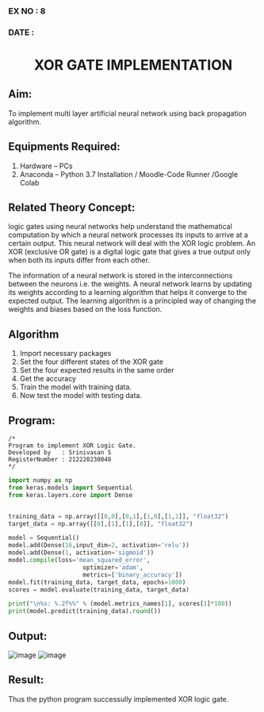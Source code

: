 ### EX NO : 8
### DATE  :
# <p align="center"> XOR GATE IMPLEMENTATION </p>
## Aim:
   To implement multi layer artificial neural network using back propagation algorithm.
## Equipments Required:
1. Hardware – PCs
2. Anaconda – Python 3.7 Installation / Moodle-Code Runner /Google Colab

## Related Theory Concept:

logic gates using neural networks help understand the mathematical computation by which a neural network processes its inputs to arrive at a certain output. This neural network will deal with the XOR logic problem. An XOR (exclusive OR gate) is a digital logic gate that gives a true output only when both its inputs differ from each other.

The information of a neural network is stored in the interconnections between the neurons i.e. the weights. A neural network learns by updating its weights according to a learning algorithm that helps it converge to the expected output. The learning algorithm is a principled way of changing the weights and biases based on the loss function.

## Algorithm
1. Import necessary packages
2. Set the four different states of the XOR gate
3. Set the four expected results in the same order
4. Get the accuracy
5. Train the model with training data.
6. Now test the model with testing data.
## Program:
```
/*
Program to implement XOR Logic Gate.
Developed by   : Srinivasan S
RegisterNumber : 212220230048
*/
```
```python
import numpy as np
from keras.models import Sequential
from keras.layers.core import Dense


training_data = np.array([[0,0],[0,1],[1,0],[1,1]], "float32")
target_data = np.array([[0],[1],[1],[0]], "float32")

model = Sequential()
model.add(Dense(16,input_dim=2, activation='relu'))
model.add(Dense(1, activation='sigmoid'))
model.compile(loss='mean_squared_error',
                     optimizer='adam',
                     metrics=['binary_accuracy'])
model.fit(training_data, target_data, epochs=1000)
scores = model.evaluate(training_data, target_data)

print("\n%s: %.2f%%" % (model.metrics_names[1], scores[1]*100))
print(model.predict(training_data).round())
```

## Output:
![image](https://user-images.githubusercontent.com/103049243/171028507-2cd9e833-9710-4da5-81b6-c8d9285015d9.png)
![image](https://user-images.githubusercontent.com/103049243/171028562-7b242a62-427d-4427-8ded-f05fe69e4d80.png)

## Result:
Thus the python program successully implemented XOR logic gate.
